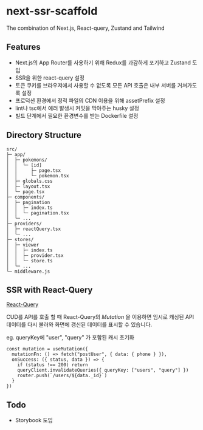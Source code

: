 # next-ssr-scaffold

The combination of Next.js, React-query, Zustand and Tailwind

## Features

* Next.js의 App Router를 사용하기 위해 Redux를 과감하게 포기하고 Zustand 도입
* SSR을 위한 react-query 설정
* 토큰 쿠키를 브라우저에서 사용할 수 없도록 모든 API 호출은 내부 서버를 거쳐가도록 설정
* 프로덕션 환경에서 정적 파일의 CDN 이용을 위해 assetPrefix 설정
* lint나 tsc에서 에러 발생시 커밋을 막아주는 husky 설정
* 빌드 단계에서 필요한 환경변수를 받는 Dockerfile 설정

## Directory Structure

```
src/
├─ app/
│  ├─ pokemons/
│  │  └─ [id]
│  │     ├─ page.tsx
│  │     └─ pokemon.tsx
│  ├─ globals.css
│  ├─ layout.tsx
│  └─ page.tsx
├─ components/
│  ├─ pagination
│  │  ├─ index.ts
│  │  └─ pagination.tsx
│  └─ ...
├─ providers/
│  ├─ reactQuery.tsx
│  └─ ...
├─ stores/
│  ├─ viewer
│  │  ├─ index.ts
│  │  ├─ provider.tsx
│  │  └─ store.ts
│  └─ ...
└─ middleware.js
```

## SSR with React-Query

[React-Query](https://tanstack.com/query/latest/docs/framework/react/guides/advanced-ssr)

CUD를 API를 호출 할 때 React-Query의 _Mutation_ 을 이용하면 임시로 캐싱된 API 데이터를 다시 불러와 화면에 갱신된 데이터를 표시할 수 있습니다. 

eg. queryKey에 "user", "query" 가 포함된 캐시 초기화
```
const mutation = useMutation({
  mutationFn: () => fetch("postUser", { data: { phone } }),
  onSuccess: ({ status, data }) => {
    if (status !== 200) return
    queryClient.invalidateQueries({ queryKey: ["users", "query"] })
    router.push(`/users/${data._id}`)
  }
})
```

## Todo

* Storybook 도입
